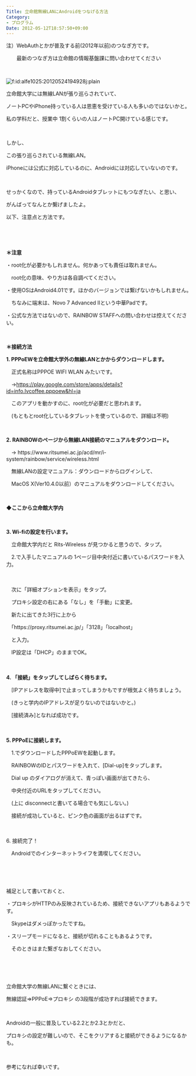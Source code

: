 ```yaml
---
Title: 立命館無線LANにAndroidをつなげる方法
Category:
- プログラム
Date: 2012-05-12T18:57:50+09:00
---
```


<p>注）WebAuthとかが普及する前(2012年以前)のつなぎ方です。</p>
<p>　　最新のつなぎ方は立命館の情報基盤課に問い合わせてください　　</p>
<p> </p>
<p><img class="hatena-fotolife" title="android" src="https://cdn-ak.f.st-hatena.com/images/fotolife/a/alfe1025/20120524/20120524194928.jpg" alt="f:id:alfe1025:20120524194928j:plain" /></p>
<p>立命館大学には無線LANが張り巡らされていて、</p>
<p>ノートPCやiPhone持っている人は恩恵を受けている人も多いのではないかと。</p>
<p>私の学科だと、授業中 1割くらいの人はノートPC開けている感じです。</p>
<p> </p>
<p>しかし、</p>
<p>この張り巡らされている無線LAN。</p>
<p>iPhoneには公式に対応しているのに、Androidには対応していないのです。</p>
<p> </p>
<p>せっかくなので、持っているAndroidタブレットにもつなぎたい、と思い、</p>
<p>がんばってなんとか繋げましたよ。</p>
<p>以下、注意点と方法です。</p>
<p> </p>
<p> </p>
<p><strong>＊注意</strong></p>
<p>・root化が必要かもしれません。何かあっても責任は取れません。</p>
<p>　root化の意味、やり方は各自調べてください。</p>
<p>・使用OSはAndroid4.01です。ほかのバージョンでは繋げないかもしれません。</p>
<p>　ちなみに端末は、Novo 7 Advanced IIという中華Padです。</p>
<p>・公式な方法ではないので、RAINBOW STAFFへの問い合わせは控えてください。</p>
<p> </p>
<p><strong>＊接続方法</strong></p>
<p><strong>1. PPPoEWを立命館大学外の無線LANとかからダウンロードします。</strong></p>
<p>　正式名称はPPPOE WIFI WLAN みたいです。</p>
<p>　→<a href="https://play.google.com/store/apps/details?id=info.lvcoffee.pppoew&amp;hl=ja">https://play.google.com/store/apps/details?id=info.lvcoffee.pppoew&amp;hl=ja</a></p>
<p>　このアプリを動かすのに、root化が必要だと思われます。</p>
<p>　(もともとroot化しているタブレットを使っているので、詳細は不明)</p>
<p> </p>
<p><strong>2. RAINBOWのページから無線LAN接続のマニュアルをダウンロード。</strong></p>
<p>　→ https://www.ritsumei.ac.jp/acd/mr/i-system/rainbow/service/wireless.html</p>
<p>　無線LANの設定マニュアル：ダウンロードからログインして、</p>
<p>　MacOS X(Ver10.4.0以前）のマニュアルをダウンロードしてください。</p>
<p> </p>
<p><strong>◆ここから立命館大学内</strong></p>
<p> </p>
<p><strong>3. Wi-fiの設定を行います。</strong></p>
<p>　立命館大学内だと Rits-Wireless が見つかると思うので、タップ。</p>
<p>　2.で入手したマニュアルの 1ページ目中央付近に書いているパスワードを入力。</p>
<p>　</p>
<p>　次に「詳細オプションを表示」をタップ。</p>
<p>　プロキシ設定の右にある「なし」を「手動」に変更。</p>
<p>　新たに出てきた3行に上から</p>
<p>　「https://proxy.ritsumei.ac.jp/」「3128」「localhost」</p>
<p>　と入力。</p>
<p>　IP設定は「DHCP」のままでOK。</p>
<p>　</p>
<p><strong>4. 「接続」をタップしてしばらく待ちます。</strong></p>
<p>　[IPアドレスを取得中]で止まってしまうかもですが根気よく待ちましょう。</p>
<p>　(きっと学内のIPアドレスが足りないのではないかと。)</p>
<p>　[接続済み]となれば成功です。</p>
<p>　</p>
<p><strong>5. PPPoEに接続します。</strong></p>
<p>　1.でダウンロードしたPPPoEWを起動します。</p>
<p>　RAINBOWのIDとパスワードを入れて、[Dial-up]をタップします。  </p>
<p>　Dial up のダイアログが消えて、青っぽい画面が出てきたら、</p>
<p>　中央付近のURLをタップしてください。</p>
<p>　(上に disconnectと書いてる場合でも気にしない。)</p>
<p>　接続が成功していると、ピンク色の画面が出るはずです。</p>
<p>　</p>
<p>6. 接続完了！</p>
<p>　Androidでのインターネットライフを満喫してください。</p>
<p>　</p>
<p>　</p>
<p>補足として書いておくと、</p>
<p>・プロキシがHTTPのみ反映されているため、接続できないアプリもあるようです。</p>
<p>　Skypeはダメっぽかったですね。</p>
<p>・スリープモードになると、接続が切れることもあるようです。</p>
<p>　そのときはまた繋ぎなおしてください。</p>
<p>　</p>
<p>　</p>
<p>立命館大学の無線LANに繋ぐときには、</p>
<p>無線認証⇒PPPoE⇒プロキシ の3段階が成功すれば接続できます。</p>
<p> </p>
<p>Androidの一般に普及している2.2とか2.3とかだと、</p>
<p>プロキシの設定が難しいので、そこをクリアすると接続ができるようになるかも。</p>
<p> </p>
<p>参考になれば幸いです。</p>
